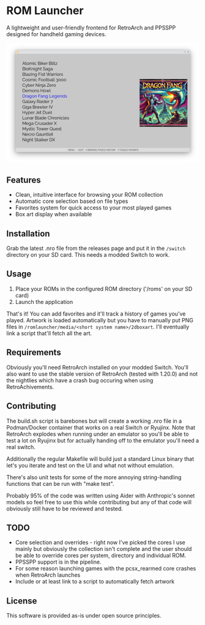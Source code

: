# ROM Launcher

A lightweight and user-friendly frontend for RetroArch and PPSSPP designed for
handheld gaming devices.

![Screenshot of romlauncher](https://github.com/lreeves/romlauncher/blob/main/screenshot.png?raw=true)

## Features

- Clean, intuitive interface for browsing your ROM collection
- Automatic core selection based on file types
- Favorites system for quick access to your most played games
- Box art display when available

## Installation

Grab the latest .nro file from the releases page and put it in the `/switch`
directory on your SD card. This needs a modded Switch to work.

## Usage

1. Place your ROMs in the configured ROM directory ('/roms' on your SD card)
2. Launch the application

That's it! You can add favorites and it'll track a history of games you've
played. Artwork is loaded automatically but you have to manually put PNG files
in `/romlauncher/media/<short system name>/2dboxart`. I'll eventually link a
script that'll fetch all the art.

## Requirements

Obviously you'll need RetroArch installed on your modded Switch.  You'll also
want to use the stable version of RetroArch (tested with 1.20.0) and not the
nightlies which have a crash bug occuring when using RetroAchivements.

## Contributing

The build.sh script is barebones but will create a working .nro file in a
Podman/Docker container that works on a real Switch or Ryujinx. Note that
RetroArch explodes when running under an emulator so you'll be able to test a
lot on Ryujinx but for actually handing off to the emulator you'll need a real
switch.

Additionally the regular Makefile will build just a standard Linux binary that
let's you iterate and test on the UI and what not without emulation.

There's also unit tests for some of the more annoying string-handling functions
that can be run with "make test".

Probably 95% of the code was written using Aider with Anthropic's sonnet models
so feel free to use this while contributing but any of that code will obviously
still have to be reviewed and tested.

## TODO

- Core selection and overrides - right now I've picked the cores I use mainly
  but obviously the collection isn't complete and the user should be able to
  override cores per system, directory and individual ROM.
- PPSSPP support is in the pipeline.
- For some reason launching games with the pcsx_rearmed core crashes when
  RetroArch launches
- Include or at least link to a script to automatically fetch artwork

## License

This software is provided as-is under open source principles.

